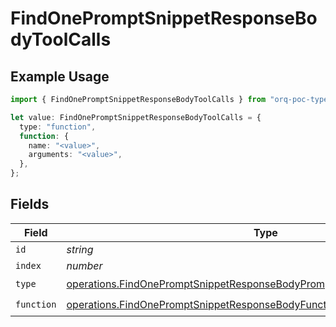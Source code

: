 # FindOnePromptSnippetResponseBodyToolCalls

## Example Usage

```typescript
import { FindOnePromptSnippetResponseBodyToolCalls } from "orq-poc-typescript-multi-env-version/models/operations";

let value: FindOnePromptSnippetResponseBodyToolCalls = {
  type: "function",
  function: {
    name: "<value>",
    arguments: "<value>",
  },
};
```

## Fields

| Field                                                                                                                                                                | Type                                                                                                                                                                 | Required                                                                                                                                                             | Description                                                                                                                                                          |
| -------------------------------------------------------------------------------------------------------------------------------------------------------------------- | -------------------------------------------------------------------------------------------------------------------------------------------------------------------- | -------------------------------------------------------------------------------------------------------------------------------------------------------------------- | -------------------------------------------------------------------------------------------------------------------------------------------------------------------- |
| `id`                                                                                                                                                                 | *string*                                                                                                                                                             | :heavy_minus_sign:                                                                                                                                                   | N/A                                                                                                                                                                  |
| `index`                                                                                                                                                              | *number*                                                                                                                                                             | :heavy_minus_sign:                                                                                                                                                   | N/A                                                                                                                                                                  |
| `type`                                                                                                                                                               | [operations.FindOnePromptSnippetResponseBodyPromptSnippetsResponse200Type](../../models/operations/findonepromptsnippetresponsebodypromptsnippetsresponse200type.md) | :heavy_check_mark:                                                                                                                                                   | N/A                                                                                                                                                                  |
| `function`                                                                                                                                                           | [operations.FindOnePromptSnippetResponseBodyFunction](../../models/operations/findonepromptsnippetresponsebodyfunction.md)                                           | :heavy_check_mark:                                                                                                                                                   | N/A                                                                                                                                                                  |